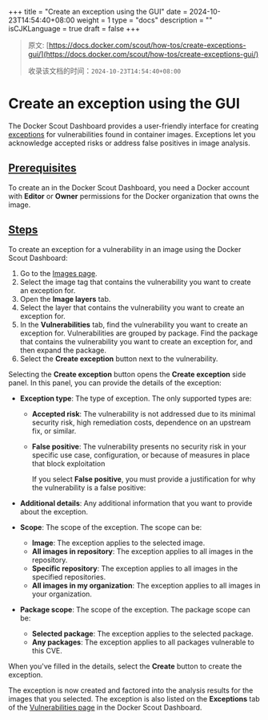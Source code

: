 +++
title = "Create an exception using the GUI"
date = 2024-10-23T14:54:40+08:00
weight = 1
type = "docs"
description = ""
isCJKLanguage = true
draft = false
+++

> 原文: [https://docs.docker.com/scout/how-tos/create-exceptions-gui/](https://docs.docker.com/scout/how-tos/create-exceptions-gui/)
>
> 收录该文档的时间：`2024-10-23T14:54:40+08:00`

# Create an exception using the GUI

The Docker Scout Dashboard provides a user-friendly interface for creating [exceptions](https://docs.docker.com/scout/explore/exceptions/) for vulnerabilities found in container images. Exceptions let you acknowledge accepted risks or address false positives in image analysis.

## [Prerequisites](https://docs.docker.com/scout/how-tos/create-exceptions-gui/#prerequisites)

To create an in the Docker Scout Dashboard, you need a Docker account with **Editor** or **Owner** permissions for the Docker organization that owns the image.

## [Steps](https://docs.docker.com/scout/how-tos/create-exceptions-gui/#steps)

To create an exception for a vulnerability in an image using the Docker Scout Dashboard:

1. Go to the [Images page](https://scout.docker.com/reports/images).
2. Select the image tag that contains the vulnerability you want to create an exception for.
3. Open the **Image layers** tab.
4. Select the layer that contains the vulnerability you want to create an exception for.
5. In the **Vulnerabilities** tab, find the vulnerability you want to create an exception for. Vulnerabilities are grouped by package. Find the package that contains the vulnerability you want to create an exception for, and then expand the package.
6. Select the **Create exception** button next to the vulnerability.

Selecting the **Create exception** button opens the **Create exception** side panel. In this panel, you can provide the details of the exception:

- **Exception type**: The type of exception. The only supported types are:

  - **Accepted risk**: The vulnerability is not addressed due to its minimal security risk, high remediation costs, dependence on an upstream fix, or similar.

  - **False positive**: The vulnerability presents no security risk in your specific use case, configuration, or because of measures in place that block exploitation

    If you select **False positive**, you must provide a justification for why the vulnerability is a false positive:

- **Additional details**: Any additional information that you want to provide about the exception.

- **Scope**: The scope of the exception. The scope can be:

  - **Image**: The exception applies to the selected image.
  - **All images in repository**: The exception applies to all images in the repository.
  - **Specific repository**: The exception applies to all images in the specified repositories.
  - **All images in my organization**: The exception applies to all images in your organization.

- **Package scope**: The scope of the exception. The package scope can be:

  - **Selected package**: The exception applies to the selected package.
  - **Any packages**: The exception applies to all packages vulnerable to this CVE.

When you've filled in the details, select the **Create** button to create the exception.

The exception is now created and factored into the analysis results for the images that you selected. The exception is also listed on the **Exceptions** tab of the [Vulnerabilities page](https://scout.docker.com/reports/vulnerabilities/exceptions) in the Docker Scout Dashboard.
